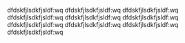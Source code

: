 dfdskfjlsdkfjsldf:wq
dfdskfjlsdkfjsldf:wq
dfdskfjlsdkfjsldf:wq
dfdskfjlsdkfjsldf:wq
dfdskfjlsdkfjsldf:wq
dfdskfjlsdkfjsldf:wq
dfdskfjlsdkfjsldf:wq
dfdskfjlsdkfjsldf:wq
dfdskfjlsdkfjsldf:wq
dfdskfjlsdkfjsldf:wq
